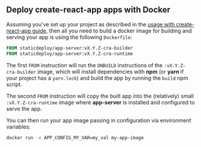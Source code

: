 ## Deploy create-react-app apps with Docker

Assuming you've set up your project as described in the
[usage with create-react-app guide](usage-with-cra.md), then all you need to
build a docker image for building and serving your app is using the following
`Dockerfile`:

```Dockerfile
FROM staticdeploy/app-server:vX.Y.Z-cra-builder
FROM staticdeploy/app-server:vX.Y.Z-cra-runtime
```

The first `FROM` instruction will run the `ONBUILD` instructions of the
`:vX.Y.Z-cra-builder` image, which will install dependencies with **npm** (or
**yarn** if your project has a `yarn.lock`) and build the app by running the
`build` npm script.

The second `FROM` instruction will copy the built app into the (relatively)
small `:vX.Y.Z-cra-runtime` image where **app-server** is installed and
configured to serve the app.

You can then run your app image passing in configuration via environment
variables:

```sh
docker run -e APP_CONFIG_MY_VAR=my_val my-app-image
```
